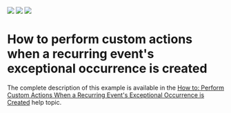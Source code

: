 <!-- default badges list -->
![](https://img.shields.io/endpoint?url=https://codecentral.devexpress.com/api/v1/VersionRange/134575333/12.1.4%2B)
[![](https://img.shields.io/badge/Open_in_DevExpress_Support_Center-FF7200?style=flat-square&logo=DevExpress&logoColor=white)](https://supportcenter.devexpress.com/ticket/details/E1088)
[![](https://img.shields.io/badge/📖_How_to_use_DevExpress_Examples-e9f6fc?style=flat-square)](https://docs.devexpress.com/GeneralInformation/403183)
<!-- default badges end -->
# How to perform custom actions when a recurring event's exceptional occurrence is created


<p>The complete description of this example is available in the <a href="http://documentation.devexpress.com/#Xaf/CustomDocument3178">How to: Perform Custom Actions When a Recurring Event's Exceptional Occurrence is Created</a> help topic.</p>

<br/>


